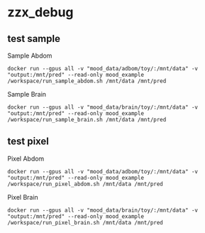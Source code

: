 # zzx_debug



## test sample


Sample Abdom
```
docker run --gpus all -v "mood_data/adbom/toy/:/mnt/data" -v "output:/mnt/pred" --read-only mood_example /workspace/run_sample_abdom.sh /mnt/data /mnt/pred
```

Sample Brain
```
docker run --gpus all -v "mood_data/brain/toy/:/mnt/data" -v "output:/mnt/pred" --read-only mood_example /workspace/run_sample_brain.sh /mnt/data /mnt/pred
```


## test pixel

Pixel Abdom
```
docker run --gpus all -v "mood_data/adbom/toy/:/mnt/data" -v "output:/mnt/pred" --read-only mood_example /workspace/run_pixel_abdom.sh /mnt/data /mnt/pred
```

Pixel Brain
```
docker run --gpus all -v "mood_data/brain/toy/:/mnt/data" -v "output:/mnt/pred" --read-only mood_example /workspace/run_pixel_brain.sh /mnt/data /mnt/pred
```
